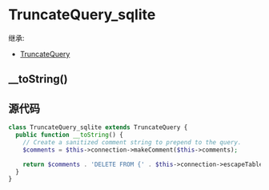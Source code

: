 # TruncateQuery_sqlite

继承:
- [TruncateQuery](../TruncateQuery)


## __toString()


## 源代码
```php
class TruncateQuery_sqlite extends TruncateQuery {
  public function __toString() {
    // Create a sanitized comment string to prepend to the query.
    $comments = $this->connection->makeComment($this->comments);

    return $comments . 'DELETE FROM {' . $this->connection->escapeTable($this->table) . '} ';
  }
}
```